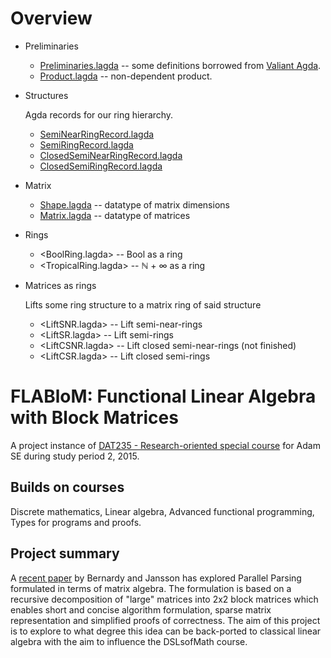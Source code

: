 # Overview

- Preliminaries

    - [Preliminaries.lagda](Preliminaries.lagda) -- some definitions borrowed from
      [Valiant Agda][1].
    - [Product.lagda](Product.lagda) -- non-dependent product.

- Structures

    Agda records for our ring hierarchy.

    - [SemiNearRingRecord.lagda](SemiNearRingRecord.lagda)
    - [SemiRingRecord.lagda](SemiRingRecord.lagda)
    - [ClosedSemiNearRingRecord.lagda](ClosedSemiNearRingRecord.lagda)
    - [ClosedSemiRingRecord.lagda](ClosedSemiRingRecord.lagda)

- Matrix

    - [Shape.lagda](Shape.lagda) -- datatype of matrix dimensions
    - [Matrix.lagda](Matrix.lagda) -- datatype of matrices

- Rings

    - <BoolRing.lagda> -- Bool as a ring
    - <TropicalRing.lagda> -- ℕ + ∞ as a ring

- Matrices as rings

    Lifts some ring structure to a matrix ring of said structure

    - <LiftSNR.lagda> -- Lift semi-near-rings
    - <LiftSR.lagda> -- Lift semi-rings
    - <LiftCSNR.lagda> -- Lift closed semi-near-rings (not finished)
    - <LiftCSR.lagda> -- Lift closed semi-rings



# FLABloM: Functional Linear Algebra with Block Matrices

A project instance of
  [DAT235 - Research-oriented special course](https://www.student.chalmers.se/sp/course?course_id=23301)
for Adam SE during study period 2, 2015.

## Builds on courses

Discrete mathematics, Linear algebra, Advanced functional programming,
Types for programs and proofs.

## Project summary

A [recent paper][1] by Bernardy and Jansson has explored Parallel Parsing
formulated in terms of matrix algebra. The formulation is based on a
recursive decomposition of "large" matrices into 2x2 block matrices
which enables short and concise algorithm formulation, sparse matrix
representation and simplified proofs of correctness. The aim of this
project is to explore to what degree this idea can be back-ported to
classical linear algebra with the aim to influence the DSLsofMath
course.

[1]: http://wiki.portal.chalmers.se/cse/pmwiki.php/FP/ValiantAgda
